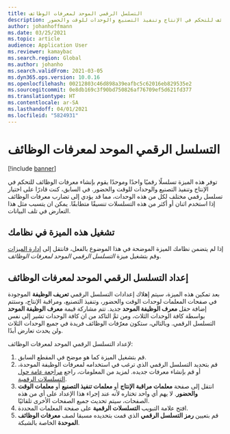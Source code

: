 ```yaml
---
title: التسلسل الرقمي الموحد لمعرفات الوظائف
description: توفر هذه الميزة تسلسلًا رقميًا واحدًا وموحدًا يقوم بإنشاء معرفات الوظائف للتحكم في الإنتاج وتنفيذ التصنيع والوحدات للوقت والحضور.
author: johanhoffmann
ms.date: 03/25/2021
ms.topic: article
audience: Application User
ms.reviewer: kamaybac
ms.search.region: Global
ms.author: johanho
ms.search.validFrom: 2021-03-05
ms.dyn365.ops.version: 10.0.16
ms.openlocfilehash: 00212803c46d898a39eafbc5c62016eb829535e2
ms.sourcegitcommit: 0e8db169c3f90bd750826af76709ef5d621fd377
ms.translationtype: HT
ms.contentlocale: ar-SA
ms.lasthandoff: 04/01/2021
ms.locfileid: "5824931"
---
```

# <a name="unified-number-sequence-for-job-ids"></a>التسلسل الرقمي الموحد لمعرفات الوظائف

[!include [banner](../includes/banner.md)]

توفر هذه الميزة تسلسلًا رقميًا واحدًا وموحدًا يقوم بإنشاء معرفات الوظائف للتحكم في الإنتاج وتنفيذ التصنيع والوحدات للوقت والحضور. في السابق، كنت قادرًا على اختيار تسلسل رقمي مختلف لكل من هذه الوحدات، مما قد يؤدي إلى تضارب معرفات الوظائف إذا استخدم اثنان أو أكثر من هذه التسلسلات تنسيقًا متطابقًا. يمكن ان يتسبب مثل هذا التعارض في تلف البيانات.

## <a name="turn-on-this-feature-for-your-system"></a>تشغيل هذه الميزة في نظامك

إذا لم يتضمن نظامك الميزة الموضحة في هذا الموضوع بالفعل، فانتقل إلى [إدارة الميزات](../../fin-ops-core/fin-ops/get-started/feature-management/feature-management-overview.md) وقم بتشغيل ميزة *التسلسل الرقمي الموحد لمعرفات الوظائف‬*.

## <a name="set-up-the-unified-number-sequence-for-job-ids"></a>إعداد التسلسل الرقمي الموحد لمعرفات الوظائف

بعد تمكين هذه الميزة، سيتم إهلاك إعدادات التسلسل الرقمي **تعريف الوظيفة** الموجودة في صفحات المعلمات لوحدات الوقت والحضور، وتنفيذ التصنيع، ومراقبة الإنتاج، وستتم إضافة حقل **معرف الوظيفة الموحد** جديد. تتم مشاركة قيمة **معرف الوظيفة الموحد** بواسطة كافة الوحدات الثلاث، ومن ثمَّ التاكد من ان كافة الوحدات تشير إلى نفس التسلسل الرقمي. وبالتالي، ستكون معرّفات الوظائف فريدة في جميع الوحدات الثلاث ولن يحدث تعارض أبدًا.

لإعداد التسلسل الرقمي الموحد لمعرفات الوظائف:

1. قم بتشغيل الميزة كما هو موضح في المقطع السابق.
1. قم بتحديد التسلسل الرقمي الذي ترغب في استخدامه لمعرفات الوظيفة الموحدة، أو قم بإنشاء معرفات جديده. لمزيد من المعلومات، راجع [مراجعة عامة حول التسلسلات الرقمية](../../fin-ops-core/fin-ops/organization-administration/number-sequence-overview.md).
1. انتقل إلى صفحة **معلمات مراقبة الإنتاج** أو **معلمات تنفيذ التصنيع** أو **معلمات الوقت والحضور**. لا يهم أي واحد تختاره لأنه عند إجراء هذا الإعداد على أي من هذه الصفحات، سيتم تحديث جميع الصفحات الأخرى تلقائيًا.
1. افتح علامة التبويب **التسلسلات الرقمية** على صفحة المعلمات المحددة.
1. قم بتعيين **رمز التسلسل الرقمي** الذي قمت بتحديده مسبقا لصف **معرفات الوظائف الموحدة** الخاصة بالشبكة.
